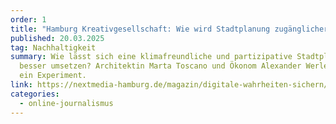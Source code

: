 ```yaml
---
order: 1
title: "Hamburg Kreativgesellschaft: Wie wird Stadtplanung zugänglicher?"
published: 20.03.2025
tag: Nachhaltigkeit
summary: Wie lässt sich eine klimafreundliche und partizipative Stadtplanung
  besser umsetzen? Architektin Marta Toscano und Ökonom Alexander Werle wagen
  ein Experiment.
link: https://nextmedia-hamburg.de/magazin/digitale-wahrheiten-sichern/
categories:
  - online-journalismus
---
```

